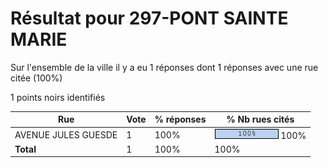 # Résultat pour 297-PONT SAINTE MARIE

Sur l'ensemble de la ville il y a eu 1 réponses dont 1 réponses avec une rue citée (100%)

1 points noirs identifiés

| Rue | Vote | % réponses | % Nb rues cités|
|-----|------|------------|----------------|
| AVENUE JULES GUESDE | 1 | 100% | <img src="../../img/bar_100.gif" />&nbsp;100%|
| **Total** | 1 | 100% | 100%|
